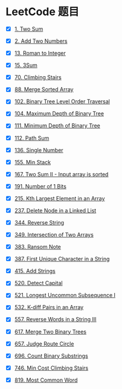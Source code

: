 # LeetCode 题目

- [x] [1. Two Sum](https://leetcode.com/problems/two-sum/description/)
- [x] [2. Add Two Numbers](https://leetcode.com/problems/add-two-numbers/description/)
- [x] [13. Roman to Integer](https://leetcode.com/problems/roman-to-integer/description/)
- [x] [15. 3Sum](https://leetcode.com/problems/3sum/description/)
- [x] [70. Climbing Stairs](https://leetcode.com/problems/climbing-stairs/description/)
- [x] [88. Merge Sorted Array](https://leetcode.com/problems/merge-sorted-array/description/)
- [x] [102. Binary Tree Level Order Traversal](https://leetcode.com/problems/binary-tree-level-order-traversal/description/)
- [x] [104. Maximum Depth of Binary Tree](https://leetcode.com/problems/maximum-depth-of-binary-tree/description/)
- [x] [111. Minimum Depth of Binary Tree](https://leetcode.com/problems/minimum-depth-of-binary-tree/description/)
- [x] [112. Path Sum](https://leetcode.com/problems/path-sum/description/)
- [x] [136. Single Number](https://leetcode.com/problems/single-number/description/)
- [x] [155. Min Stack](https://leetcode.com/problems/min-stack/description/)
- [x] [167. Two Sum II - Input array is sorted](https://leetcode.com/problems/two-sum-ii-input-array-is-sorted/description/)
- [x] [191. Number of 1 Bits](https://leetcode.com/problems/number-of-1-bits/description/)
- [x] [215. Kth Largest Element in an Array](https://leetcode.com/problems/kth-largest-element-in-an-array/description/)
- [x] [237. Delete Node in a Linked List](https://leetcode.com/problems/delete-node-in-a-linked-list/description/)
- [x] [344. Reverse String](https://leetcode.com/problems/reverse-string/description/)
- [x] [349. Intersection of Two Arrays](https://leetcode.com/problems/intersection-of-two-arrays/description/)
- [x] [383. Ransom Note](https://leetcode.com/problems/ransom-note/description/)
- [x] [387. First Unique Character in a String](https://leetcode.com/problems/first-unique-character-in-a-string/description/)
- [x] [415. Add Strings](https://leetcode.com/problems/add-strings/description/)
- [x] [520. Detect Capital](https://leetcode.com/problems/detect-capital/description/)
- [x] [521. Longest Uncommon Subsequence I](https://leetcode.com/problems/longest-uncommon-subsequence-i/description/)
- [x] [532. K-diff Pairs in an Array](https://leetcode.com/problems/k-diff-pairs-in-an-array/description/)
- [x] [557. Reverse Words in a String III](https://leetcode.com/problems/reverse-words-in-a-string-iii/description/)
- [x] [617. Merge Two Binary Trees](https://leetcode.com/problems/merge-two-binary-trees/description/)
- [x] [657. Judge Route Circle](https://leetcode.com/problems/judge-route-circle/description/)
- [x] [696. Count Binary Substrings](https://leetcode.com/problems/count-binary-substrings/description/)
- [x] [746. Min Cost Climbing Stairs](https://leetcode.com/problems/min-cost-climbing-stairs/description/)
- [x] [819. Most Common Word](https://leetcode.com/problems/most-common-word/description/)


